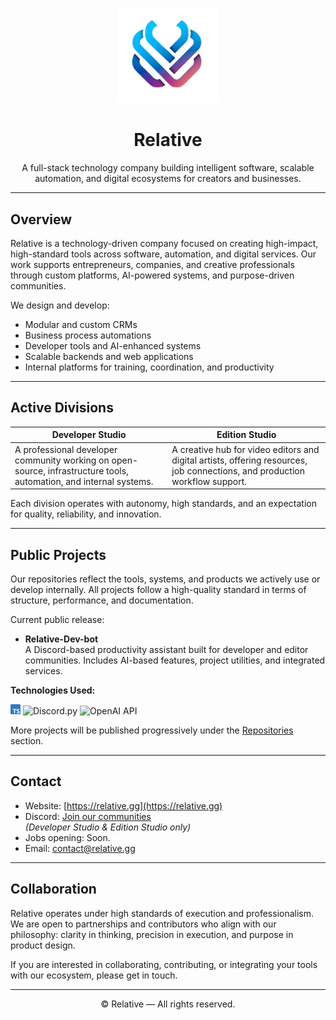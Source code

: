 <p align="center">
  <img src="Relative.png" alt="Relative Logo" width="160"/>
</p>

<h1 align="center">Relative</h1>

<p align="center">
  A full-stack technology company building intelligent software, scalable automation, and digital ecosystems for creators and businesses.
</p>

---

## Overview

Relative is a technology-driven company focused on creating high-impact, high-standard tools across software, automation, and digital services. Our work supports entrepreneurs, companies, and creative professionals through custom platforms, AI-powered systems, and purpose-driven communities.

We design and develop:

- Modular and custom CRMs
- Business process automations
- Developer tools and AI-enhanced systems
- Scalable backends and web applications
- Internal platforms for training, coordination, and productivity

---

## Active Divisions

| Developer Studio | Edition Studio |
|------------------|----------------|
| A professional developer community working on open-source, infrastructure tools, automation, and internal systems. | A creative hub for video editors and digital artists, offering resources, job connections, and production workflow support. |

Each division operates with autonomy, high standards, and an expectation for quality, reliability, and innovation.

---

## Public Projects

Our repositories reflect the tools, systems, and products we actively use or develop internally. All projects follow a high-quality standard in terms of structure, performance, and documentation.

Current public release:

- **Relative-Dev-bot**  
  A Discord-based productivity assistant built for developer and editor communities. Includes AI-based features, project utilities, and integrated services.  

**Technologies Used:**  
<p align="left">
  <img src="Typescript.png" alt="" height="16"/>
  <img src="./assets/icons/discordpy.png" alt="Discord.py" height="16"/>
  <img src="./assets/icons/openai.png" alt="OpenAI API" height="16"/>
</p>

More projects will be published progressively under the [Repositories](https://github.com/Relative?tab=repositories) section.

---

## Contact

- Website: [https://relative.gg](https://relative.gg)
- Discord: [Join our communities](https://discord.gg/relative)  
  *(Developer Studio & Edition Studio only)*
- Jobs opening: Soon.
- Email: [contact@relative.gg](mailto:contact@relative.gg)

---

## Collaboration

Relative operates under high standards of execution and professionalism. We are open to partnerships and contributors who align with our philosophy: clarity in thinking, precision in execution, and purpose in product design.

If you are interested in collaborating, contributing, or integrating your tools with our ecosystem, please get in touch.

---

<p align="center">
  © Relative — All rights reserved.
</p>
